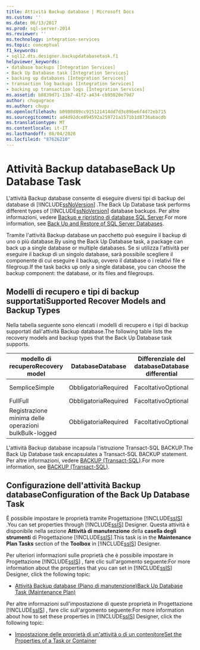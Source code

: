 ```yaml
---
title: Attività Backup database | Microsoft Docs
ms.custom: ''
ms.date: 06/13/2017
ms.prod: sql-server-2014
ms.reviewer: ''
ms.technology: integration-services
ms.topic: conceptual
f1_keywords:
- sql12.dts.designer.backupdatabasetask.f1
helpviewer_keywords:
- database backups [Integration Services]
- Back Up Database task [Integration Services]
- backing up databases [Integration Services]
- transaction log backups [Integration Services]
- backing up transaction logs [Integration Services]
ms.assetid: b8839d71-13b7-41f2-a434-cb95020e79d7
author: chugugrace
ms.author: chugu
ms.openlocfilehash: b0980d89cc915121414dd7d3c89be6f4d72eb715
ms.sourcegitcommit: ad4d92dce894592a259721a1571b1d8736abacdb
ms.translationtype: MT
ms.contentlocale: it-IT
ms.lasthandoff: 08/04/2020
ms.locfileid: "87626210"
---
```

# <a name="back-up-database-task"></a><span data-ttu-id="89fb3-102">Attività Backup database</span><span class="sxs-lookup"><span data-stu-id="89fb3-102">Back Up Database Task</span></span>
  <span data-ttu-id="89fb3-103">L'attività Backup database consente di eseguire diversi tipi di backup dei database di [!INCLUDE[ssNoVersion](../../includes/ssnoversion-md.md)] .</span><span class="sxs-lookup"><span data-stu-id="89fb3-103">The Back Up Database task performs different types of [!INCLUDE[ssNoVersion](../../includes/ssnoversion-md.md)] database backups.</span></span> <span data-ttu-id="89fb3-104">Per altre informazioni, vedere [Backup e ripristino di database SQL Server](../../relational-databases/backup-restore/back-up-and-restore-of-sql-server-databases.md).</span><span class="sxs-lookup"><span data-stu-id="89fb3-104">For more information, see [Back Up and Restore of SQL Server Databases](../../relational-databases/backup-restore/back-up-and-restore-of-sql-server-databases.md).</span></span>  
  
 <span data-ttu-id="89fb3-105">Tramite l'attività Backup database un pacchetto può eseguire il backup di uno o più database.</span><span class="sxs-lookup"><span data-stu-id="89fb3-105">By using the Back Up Database task, a package can back up a single database or multiple databases.</span></span> <span data-ttu-id="89fb3-106">Se si utilizza l'attività per eseguire il backup di un singolo database, sarà possibile scegliere il componente di cui eseguire il backup, ovvero il database o i relativi file e filegroup.</span><span class="sxs-lookup"><span data-stu-id="89fb3-106">If the task backs up only a single database, you can choose the backup component: the database, or its files and filegroups.</span></span>  
  
## <a name="supported-recover-models-and-backup-types"></a><span data-ttu-id="89fb3-107">Modelli di recupero e tipi di backup supportati</span><span class="sxs-lookup"><span data-stu-id="89fb3-107">Supported Recover Models and Backup Types</span></span>  
 <span data-ttu-id="89fb3-108">Nella tabella seguente sono elencati i modelli di recupero e i tipi di backup supportati dall'attività Backup database.</span><span class="sxs-lookup"><span data-stu-id="89fb3-108">The following table lists the recovery models and backup types that the Back Up Database task supports.</span></span>  
  
|<span data-ttu-id="89fb3-109">modello di recupero</span><span class="sxs-lookup"><span data-stu-id="89fb3-109">Recovery model</span></span>|<span data-ttu-id="89fb3-110">Database</span><span class="sxs-lookup"><span data-stu-id="89fb3-110">Database</span></span>|<span data-ttu-id="89fb3-111">Differenziale del database</span><span class="sxs-lookup"><span data-stu-id="89fb3-111">Database differential</span></span>|<span data-ttu-id="89fb3-112">Log delle transazioni</span><span class="sxs-lookup"><span data-stu-id="89fb3-112">Transaction log</span></span>|<span data-ttu-id="89fb3-113">File o differenziale del file</span><span class="sxs-lookup"><span data-stu-id="89fb3-113">File or file differential</span></span>|  
|--------------------|--------------|---------------------------|---------------------|-------------------------------|  
|<span data-ttu-id="89fb3-114">Semplice</span><span class="sxs-lookup"><span data-stu-id="89fb3-114">Simple</span></span>|<span data-ttu-id="89fb3-115">Obbligatoria</span><span class="sxs-lookup"><span data-stu-id="89fb3-115">Required</span></span>|<span data-ttu-id="89fb3-116">Facoltativo</span><span class="sxs-lookup"><span data-stu-id="89fb3-116">Optional</span></span>|<span data-ttu-id="89fb3-117">Non supportate</span><span class="sxs-lookup"><span data-stu-id="89fb3-117">Not supported</span></span>|<span data-ttu-id="89fb3-118">Non supportate</span><span class="sxs-lookup"><span data-stu-id="89fb3-118">Not supported</span></span>|  
|<span data-ttu-id="89fb3-119">Full</span><span class="sxs-lookup"><span data-stu-id="89fb3-119">Full</span></span>|<span data-ttu-id="89fb3-120">Obbligatoria</span><span class="sxs-lookup"><span data-stu-id="89fb3-120">Required</span></span>|<span data-ttu-id="89fb3-121">Facoltativo</span><span class="sxs-lookup"><span data-stu-id="89fb3-121">Optional</span></span>|<span data-ttu-id="89fb3-122">Obbligatoria</span><span class="sxs-lookup"><span data-stu-id="89fb3-122">Required</span></span>|<span data-ttu-id="89fb3-123">Facoltativo</span><span class="sxs-lookup"><span data-stu-id="89fb3-123">Optional</span></span>|  
|<span data-ttu-id="89fb3-124">Registrazione minima delle operazioni bulk</span><span class="sxs-lookup"><span data-stu-id="89fb3-124">Bulk-logged</span></span>|<span data-ttu-id="89fb3-125">Obbligatoria</span><span class="sxs-lookup"><span data-stu-id="89fb3-125">Required</span></span>|<span data-ttu-id="89fb3-126">Facoltativo</span><span class="sxs-lookup"><span data-stu-id="89fb3-126">Optional</span></span>|<span data-ttu-id="89fb3-127">Obbligatoria</span><span class="sxs-lookup"><span data-stu-id="89fb3-127">Required</span></span>|<span data-ttu-id="89fb3-128">Facoltativo</span><span class="sxs-lookup"><span data-stu-id="89fb3-128">Optional</span></span>|  
  
 <span data-ttu-id="89fb3-129">L'attività Backup database incapsula l'istruzione Transact-SQL BACKUP.</span><span class="sxs-lookup"><span data-stu-id="89fb3-129">The Back Up Database task encapsulates a Transact-SQL BACKUP statement.</span></span> <span data-ttu-id="89fb3-130">Per altre informazioni, vedere [BACKUP &#40;Transact-SQL&#41;](/sql/t-sql/statements/backup-transact-sql).</span><span class="sxs-lookup"><span data-stu-id="89fb3-130">For more information, see [BACKUP &#40;Transact-SQL&#41;](/sql/t-sql/statements/backup-transact-sql).</span></span>  
  
## <a name="configuration-of-the-back-up-database-task"></a><span data-ttu-id="89fb3-131">Configurazione dell'attività Backup database</span><span class="sxs-lookup"><span data-stu-id="89fb3-131">Configuration of the Back Up Database Task</span></span>  
 <span data-ttu-id="89fb3-132">È possibile impostare le proprietà tramite Progettazione [!INCLUDE[ssIS](../../../includes/ssis-md.md)] .</span><span class="sxs-lookup"><span data-stu-id="89fb3-132">You can set properties through [!INCLUDE[ssIS](../../../includes/ssis-md.md)] Designer.</span></span> <span data-ttu-id="89fb3-133">Questa attività è disponibile nella sezione **Attività di manutenzione** della **casella degli strumenti** di Progettazione [!INCLUDE[ssIS](../../../includes/ssis-md.md)].</span><span class="sxs-lookup"><span data-stu-id="89fb3-133">This task is in the **Maintenance Plan Tasks** section of the **Toolbox** in [!INCLUDE[ssIS](../../../includes/ssis-md.md)] Designer.</span></span>  
  
 <span data-ttu-id="89fb3-134">Per ulteriori informazioni sulle proprietà che è possibile impostare in Progettazione [!INCLUDE[ssIS](../../../includes/ssis-md.md)] , fare clic sull'argomento seguente:</span><span class="sxs-lookup"><span data-stu-id="89fb3-134">For more information about the properties that you can set in [!INCLUDE[ssIS](../../../includes/ssis-md.md)] Designer, click the following topic:</span></span>  
  
-   [<span data-ttu-id="89fb3-135">Attività Backup database &#40;Piano di manutenzione&#41;</span><span class="sxs-lookup"><span data-stu-id="89fb3-135">Back Up Database Task &#40;Maintenance Plan&#41;</span></span>](../../relational-databases/maintenance-plans/options-in-the-back-up-database-task-for-maintenance-plan.md)  
  
 <span data-ttu-id="89fb3-136">Per altre informazioni sull'impostazione di queste proprietà in Progettazione [!INCLUDE[ssIS](../../../includes/ssis-md.md)] , fare clic sull'argomento seguente:</span><span class="sxs-lookup"><span data-stu-id="89fb3-136">For more information about how to set these properties in [!INCLUDE[ssIS](../../../includes/ssis-md.md)] Designer, click the following topic:</span></span>  
  
-   [<span data-ttu-id="89fb3-137">Impostazione delle proprietà di un'attività o di un contenitore</span><span class="sxs-lookup"><span data-stu-id="89fb3-137">Set the Properties of a Task or Container</span></span>](../set-the-properties-of-a-task-or-container.md)  
  
  

